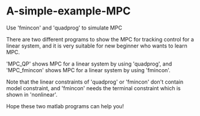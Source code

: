 # A-simple-example-MPC
Use 'fmincon' and 'quadprog' to simulate MPC 

There are two different programs to show the MPC for tracking control for a linear system, and it is very suitable for new beginner who wants to learn MPC.

'MPC_QP' shows MPC for a linear system by using 'quadprog', and 'MPC_fmincon' shows MPC for a linear system by using 'fmincon'.

Note that the linear constraints of 'quadprog' or 'fmincon' don't contain model constraint, and 'fmincon' needs the terminal constraint which is shown in 'nonlinear'.

Hope these two matlab programs can help you! 
